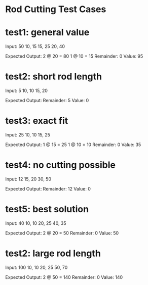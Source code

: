 # Rod Cutting Test Cases

# test1: general value
Input:
50
10, 15
15, 25
20, 40

Expected Output:
2 @ 20 = 80
1 @ 10 = 15
Remainder: 0
Value: 95

# test2: short rod length
Input:
5
10, 10
15, 20

Expected Output:
Remainder: 5
Value: 0

# test3: exact fit
Input:
25
10, 10
15, 25

Expected Output:
1 @ 15 = 25
1 @ 10 = 10
Remainder: 0
Value: 35

# test4: no cutting possible
Input:
12
15, 20
30, 50

Expected Output:
Remainder: 12
Value: 0

# test5: best solution
Input:
40
10, 10
20, 25
40, 35

Expected Output:
2 @ 20 = 50
Remainder: 0
Value: 50

# test2: large rod length
Input:
100
10, 10
20, 25
50, 70

Expected Output:
2 @ 50 = 140
Remainder: 0
Value: 140